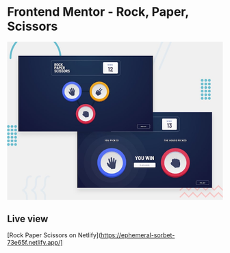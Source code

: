 # Frontend Mentor - Rock, Paper, Scissors

![Design preview for the Rock, Paper, Scissors coding challenge](./design/desktop-preview.jpg)

## Live view
[Rock Paper Scissors on Netlify](https://ephemeral-sorbet-73e65f.netlify.app/]
